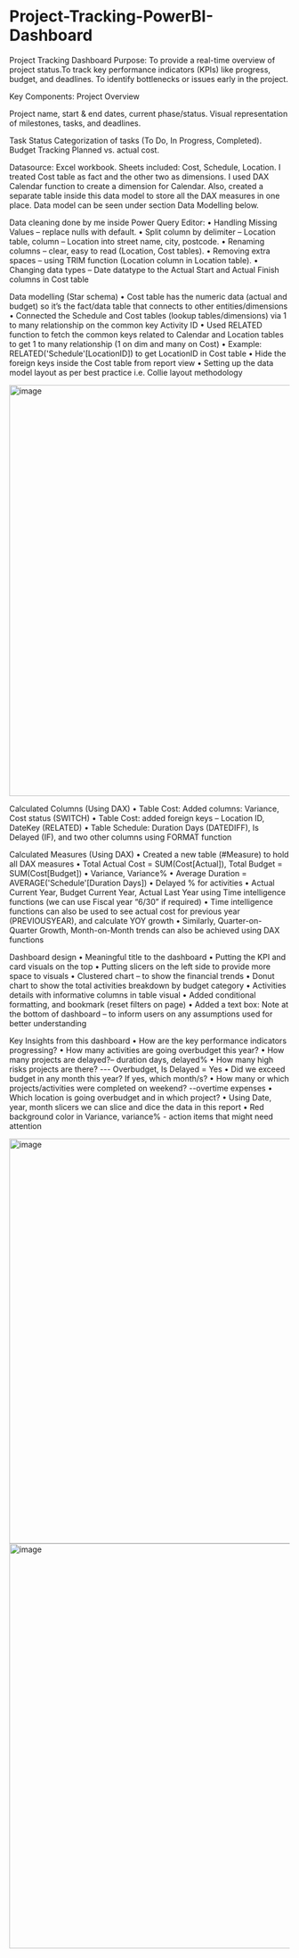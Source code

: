 # Project-Tracking-PowerBI-Dashboard
Project Tracking Dashboard
Purpose: To provide a real-time overview of project status.To track key performance indicators (KPIs) like progress, budget, and deadlines. To identify bottlenecks or issues early in the project.

Key Components:
Project Overview

Project name, start & end dates, current phase/status.
Visual representation of milestones, tasks, and deadlines.

Task Status
Categorization of tasks (To Do, In Progress, Completed).
Budget Tracking
Planned vs. actual cost.

Datasource: Excel workbook. Sheets included: Cost, Schedule, Location. 
I treated Cost table as fact and the other two as dimensions. I used DAX Calendar function to create a dimension for Calendar. Also, created a separate table inside this data model to store all the DAX measures in one place. Data model can be seen under section Data Modelling below.

Data cleaning done by me inside Power Query Editor:
 • Handling Missing Values – replace nulls with default.
 • Split column by delimiter – Location table, column – Location into street 
name, city, postcode.
 • Renaming columns – clear, easy to read (Location, Cost  tables).
 • Removing extra spaces – using TRIM function (Location column in Location 
table).
 • Changing data types – Date datatype to the Actual Start and Actual Finish 
columns in Cost table

Data modelling 
(Star schema)
 • Cost table has the numeric data (actual and budget) so it’s the fact/data 
table that connects to other entities/dimensions
 • Connected the Schedule and Cost tables (lookup tables/dimensions) via 1 
to many relationship on the common key Activity ID 
• Used RELATED function to fetch the common keys related to Calendar and 
Location tables to get 1 to many relationship (1 on dim and many on Cost)
 • Example: RELATED('Schedule'[LocationID]) to get LocationID in Cost table
 • Hide the foreign keys inside the Cost table from report view
 • Setting up the data model layout as per best practice i.e. Collie layout 
methodology

<img width="1132" height="737" alt="image" src="https://github.com/user-attachments/assets/1a84ea3f-7f9d-419e-b956-91b048f32437" />


Calculated Columns
 (Using DAX)
 • Table Cost: Added columns: Variance, Cost status (SWITCH)
 • Table Cost: added foreign keys – Location ID, DateKey (RELATED)
 • Table Schedule: Duration Days (DATEDIFF), Is Delayed (IF), and two other 
columns using FORMAT function

Calculated Measures
 (Using DAX)
 • Created a new table (#Measure) to hold all DAX measures 
• Total Actual Cost = SUM(Cost[Actual]), Total Budget = SUM(Cost[Budget])
 • Variance, Variance%
 • Average Duration = AVERAGE('Schedule'[Duration Days])
 • Delayed % for activities
 • Actual Current Year, Budget Current Year, Actual Last Year using Time 
intelligence functions  (we can use Fiscal year “6/30” if required)
 • Time intelligence functions can also be used to see actual cost for previous 
year (PREVIOUSYEAR), and calculate YOY growth 
• Similarly, Quarter-on-Quarter Growth, Month-on-Month trends can also be 
achieved using DAX functions 

Dashboard design
 • Meaningful title to the dashboard
 • Putting the KPI and card visuals on the top
 • Putting slicers on the left side to provide more space to visuals
 • Clustered chart – to show the financial trends
 • Donut chart to show the total activities breakdown by budget category
 • Activities details with informative columns in table visual
 • Added conditional formatting, and bookmark (reset filters on page)
 • Added a text box: Note at the bottom of dashboard – to inform users on any assumptions used for better understanding

Key Insights from this dashboard
 • How are the key performance indicators progressing? 
• How many activities are going overbudget this year?
 • How many projects are delayed?– duration days, delayed%
 • How many high risks projects are there?  --- Overbudget, Is Delayed = Yes 
• Did we exceed budget in any month this year? If yes, which month/s?
 • How many or which projects/activities were completed on weekend? --overtime expenses
 • Which location is going overbudget and in which project?
 • Using Date, year, month slicers we can slice and dice the data in this report
 • Red background color in Variance, variance% - action items that might need attention

 <img width="1312" height="726" alt="image" src="https://github.com/user-attachments/assets/9ea10f8b-5df6-4e1f-ac89-4444857fcba2" />
















<img width="1312" height="726" alt="image" src="https://github.com/user-attachments/assets/58fe616b-1150-4ecd-af4b-944bf58862b8" />
